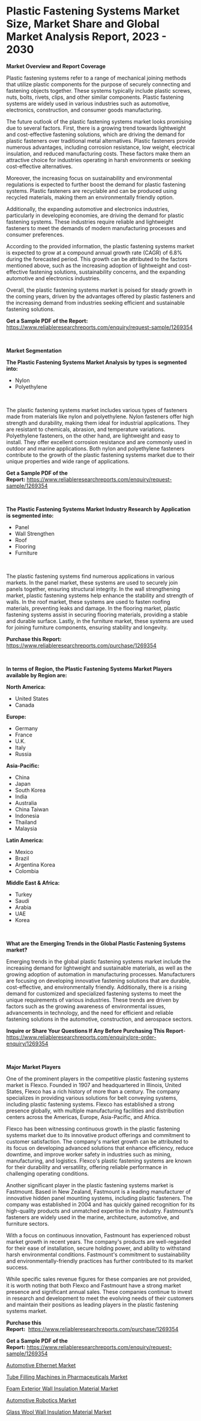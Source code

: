 <p><h1>Plastic Fastening Systems Market Size, Market Share and Global Market Analysis Report, 2023 - 2030</h1></p><p><strong>Market Overview and Report Coverage</strong></p>
<p><p>Plastic fastening systems refer to a range of mechanical joining methods that utilize plastic components for the purpose of securely connecting and fastening objects together. These systems typically include plastic screws, nuts, bolts, rivets, clips, and other similar components. Plastic fastening systems are widely used in various industries such as automotive, electronics, construction, and consumer goods manufacturing.</p><p>The future outlook of the plastic fastening systems market looks promising due to several factors. First, there is a growing trend towards lightweight and cost-effective fastening solutions, which are driving the demand for plastic fasteners over traditional metal alternatives. Plastic fasteners provide numerous advantages, including corrosion resistance, low weight, electrical insulation, and reduced manufacturing costs. These factors make them an attractive choice for industries operating in harsh environments or seeking cost-effective alternatives.</p><p>Moreover, the increasing focus on sustainability and environmental regulations is expected to further boost the demand for plastic fastening systems. Plastic fasteners are recyclable and can be produced using recycled materials, making them an environmentally friendly option.</p><p>Additionally, the expanding automotive and electronics industries, particularly in developing economies, are driving the demand for plastic fastening systems. These industries require reliable and lightweight fasteners to meet the demands of modern manufacturing processes and consumer preferences.</p><p>According to the provided information, the plastic fastening systems market is expected to grow at a compound annual growth rate (CAGR) of 6.8% during the forecasted period. This growth can be attributed to the factors mentioned above, such as the increasing adoption of lightweight and cost-effective fastening solutions, sustainability concerns, and the expanding automotive and electronics industries.</p><p>Overall, the plastic fastening systems market is poised for steady growth in the coming years, driven by the advantages offered by plastic fasteners and the increasing demand from industries seeking efficient and sustainable fastening solutions.</p></p>
<p><strong>Get a Sample PDF of the Report:</strong> <a href="https://www.reliableresearchreports.com/enquiry/request-sample/1269354">https://www.reliableresearchreports.com/enquiry/request-sample/1269354</a></p>
<p>&nbsp;</p>
<p><strong>Market Segmentation</strong></p>
<p><strong>The Plastic Fastening Systems Market Analysis by types is segmented into:</strong></p>
<p><ul><li>Nylon</li><li>Polyethylene</li></ul></p>
<p>&nbsp;</p>
<p><p>The plastic fastening systems market includes various types of fasteners made from materials like nylon and polyethylene. Nylon fasteners offer high strength and durability, making them ideal for industrial applications. They are resistant to chemicals, abrasion, and temperature variations. Polyethylene fasteners, on the other hand, are lightweight and easy to install. They offer excellent corrosion resistance and are commonly used in outdoor and marine applications. Both nylon and polyethylene fasteners contribute to the growth of the plastic fastening systems market due to their unique properties and wide range of applications.</p></p>
<p><strong>Get a Sample PDF of the Report:</strong>&nbsp;<a href="https://www.reliableresearchreports.com/enquiry/request-sample/1269354">https://www.reliableresearchreports.com/enquiry/request-sample/1269354</a></p>
<p>&nbsp;</p>
<p><strong>The Plastic Fastening Systems Market Industry Research by Application is segmented into:</strong></p>
<p><ul><li>Panel</li><li>Wall Strengthen</li><li>Roof</li><li>Flooring</li><li>Furniture</li></ul></p>
<p>&nbsp;</p>
<p><p>The plastic fastening systems find numerous applications in various markets. In the panel market, these systems are used to securely join panels together, ensuring structural integrity. In the wall strengthening market, plastic fastening systems help enhance the stability and strength of walls. In the roof market, these systems are used to fasten roofing materials, preventing leaks and damage. In the flooring market, plastic fastening systems assist in securing flooring materials, providing a stable and durable surface. Lastly, in the furniture market, these systems are used for joining furniture components, ensuring stability and longevity.</p></p>
<p><strong>Purchase this Report:</strong>&nbsp; <a href="https://www.reliableresearchreports.com/purchase/1269354">https://www.reliableresearchreports.com/purchase/1269354</a></p>
<p>&nbsp;</p>
<p><strong>In terms of Region, the Plastic Fastening Systems Market Players available by Region are:</strong></p>
<p>
    <p> <strong> North America: </strong>
        <ul>
            <li>United States</li>
            <li>Canada</li>
        </ul>
        </p> 
    <p> <strong> Europe: </strong>
        <ul>
            <li>Germany</li>
            <li>France</li>
            <li>U.K.</li>
            <li>Italy</li>
            <li>Russia</li>
        </ul>
        </p> 
    <p> <strong> Asia-Pacific: </strong>
        <ul>
            <li>China</li>
            <li>Japan</li>
            <li>South Korea</li>
            <li>India</li>
            <li>Australia</li>
            <li>China Taiwan</li>
            <li>Indonesia</li>
            <li>Thailand</li>
            <li>Malaysia</li>
        </ul>
        </p> 
    <p> <strong> Latin America: </strong>
        <ul>
            <li>Mexico</li>
            <li>Brazil</li>
            <li>Argentina Korea</li>
            <li>Colombia</li>
        </ul>
        </p> 
    <p> <strong> Middle East & Africa: </strong>
        <ul>
            <li>Turkey</li>
            <li>Saudi</li>
            <li>Arabia</li>
            <li>UAE</li>
            <li>Korea</li>
        </ul>
    </p>
    </p>
<p>&nbsp;</p>
<p><strong>What are the Emerging Trends in the Global Plastic Fastening Systems market?</strong></p>
<p><p>Emerging trends in the global plastic fastening systems market include the increasing demand for lightweight and sustainable materials, as well as the growing adoption of automation in manufacturing processes. Manufacturers are focusing on developing innovative fastening solutions that are durable, cost-effective, and environmentally friendly. Additionally, there is a rising demand for customized and specialized fastening systems to meet the unique requirements of various industries. These trends are driven by factors such as the growing awareness of environmental issues, advancements in technology, and the need for efficient and reliable fastening solutions in the automotive, construction, and aerospace sectors.</p></p>
<p><strong>Inquire or Share Your Questions If Any Before Purchasing This Report</strong>- <a href="https://www.reliableresearchreports.com/enquiry/pre-order-enquiry/1269354">https://www.reliableresearchreports.com/enquiry/pre-order-enquiry/1269354</a></p>
<p>&nbsp;</p>
<p><strong>Major Market Players</strong></p>
<p><p>One of the prominent players in the competitive plastic fastening systems market is Flexco. Founded in 1907 and headquartered in Illinois, United States, Flexco has a rich history of more than a century. The company specializes in providing various solutions for belt conveying systems, including plastic fastening systems. Flexco has established a strong presence globally, with multiple manufacturing facilities and distribution centers across the Americas, Europe, Asia-Pacific, and Africa.</p><p>Flexco has been witnessing continuous growth in the plastic fastening systems market due to its innovative product offerings and commitment to customer satisfaction. The company's market growth can be attributed to its focus on developing advanced solutions that enhance efficiency, reduce downtime, and improve worker safety in industries such as mining, manufacturing, and logistics. Flexco's plastic fastening systems are known for their durability and versatility, offering reliable performance in challenging operating conditions.</p><p>Another significant player in the plastic fastening systems market is Fastmount. Based in New Zealand, Fastmount is a leading manufacturer of innovative hidden panel mounting systems, including plastic fasteners. The company was established in 2004 and has quickly gained recognition for its high-quality products and unmatched expertise in the industry. Fastmount’s fasteners are widely used in the marine, architecture, automotive, and furniture sectors.</p><p>With a focus on continuous innovation, Fastmount has experienced robust market growth in recent years. The company's products are well-regarded for their ease of installation, secure holding power, and ability to withstand harsh environmental conditions. Fastmount's commitment to sustainability and environmentally-friendly practices has further contributed to its market success.</p><p>While specific sales revenue figures for these companies are not provided, it is worth noting that both Flexco and Fastmount have a strong market presence and significant annual sales. These companies continue to invest in research and development to meet the evolving needs of their customers and maintain their positions as leading players in the plastic fastening systems market.</p></p>
<p><strong>Purchase this Report:</strong>&nbsp;&nbsp;<a href="https://www.reliableresearchreports.com/purchase/1269354">https://www.reliableresearchreports.com/purchase/1269354</a></p>
<p></p>
<p><strong>Get a Sample PDF of the Report:</strong>&nbsp;<a href="https://www.reliableresearchreports.com/enquiry/request-sample/1269354">https://www.reliableresearchreports.com/enquiry/request-sample/1269354</a></p>
<p><p><a href="https://medium.com/@irwingibson727/automotive-ethernet-market-furnishes-information-on-market-share-market-trends-and-market-growth-9e2d988eed8c">Automotive Ethernet Market</a></p><p><a href="https://www.linkedin.com/pulse/tube-filling-machines-pharmaceuticals-market-size-share-de8ie/">Tube Filling Machines in Pharmaceuticals Market</a></p><p><a href="https://github.com/Chiragrp24/Market-Research-Report-List-1/blob/main/foam-exterior-wall-insulation-material-market.md">Foam Exterior Wall Insulation Material Market</a></p><p><a href="https://medium.com/@adellalesch/automotive-robotics-market-size-growth-forecast-2023-2030-606cf039994d">Automotive Robotics Market</a></p><p><a href="https://github.com/YashRP12/Market-Research-Report-List-1/blob/main/glass-wool-wall-insulation-material-market.md">Glass Wool Wall Insulation Material Market</a></p></p>